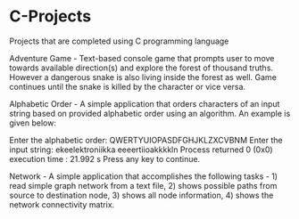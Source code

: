 # C-Projects
Projects that are completed using C programming language

Adventure Game - Text-based console game that prompts user to move towards available direction(s) and explore the forest of thousand truths. However a dangerous snake is also living inside the forest as well. Game continues until the snake is killed by the character or vice versa.

Alphabetic Order - A simple application that orders characters of an input string based on provided alphabetic order using an algorithm. An example is given below:

Enter the alphabetic order: QWERTYUIOPASDFGHJKLZXCVBNM
Enter the input string: ekeelektroniikka
eeeertiioakkkkln
Process returned 0 (0x0)   execution time : 21.992 s
Press any key to continue.

Network - A simple application that accomplishes the following tasks - 1) read simple graph network from a text file, 2) shows possible paths from source to destination node, 3) shows all node information, 4) shows the network connectivity matrix.
